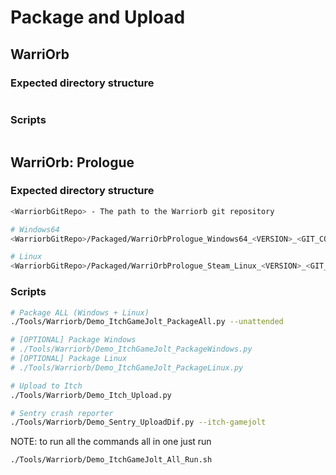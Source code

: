 # Package and Upload


## WarriOrb

### Expected directory structure

```sh

```


### Scripts

```sh

```


## WarriOrb: Prologue

### Expected directory structure
```sh
<WarriorbGitRepo> - The path to the Warriorb git repository

# Windows64
<WarriorbGitRepo>/Packaged/WarriOrbPrologue_Windows64_<VERSION>_<GIT_COMMIT>/

# Linux
<WarriorbGitRepo>/Packaged/WarriOrbPrologue_Steam_Linux_<VERSION>_<GIT_COMMIT>/
```


### Scripts

```sh
# Package ALL (Windows + Linux)
./Tools/Warriorb/Demo_ItchGameJolt_PackageAll.py --unattended

# [OPTIONAL] Package Windows
# ./Tools/Warriorb/Demo_ItchGameJolt_PackageWindows.py
# [OPTIONAL] Package Linux
# ./Tools/Warriorb/Demo_ItchGameJolt_PackageLinux.py

# Upload to Itch
./Tools/Warriorb/Demo_Itch_Upload.py

# Sentry crash reporter
./Tools/Warriorb/Demo_Sentry_UploadDif.py --itch-gamejolt
```

NOTE: to run all the commands all in one just run
```sh
./Tools/Warriorb/Demo_ItchGameJolt_All_Run.sh
```
